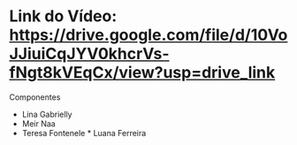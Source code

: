 # Link do Vídeo: https://drive.google.com/file/d/10VoJJiuiCqJYV0khcrVs-fNgt8kVEqCx/view?usp=drive_link

Componentes
* Lina Gabrielly
* Meir Naa
* Teresa Fontenele
* Luana Ferreira
